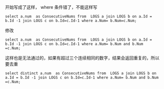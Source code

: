 开始写成了这样， where 条件错了，不能这样写
```
select a.num  as ConsecutiveNums from  LOGS a join LOGS b on a.Id = b.Id -1 join LOGS c on b.Id=c.Id-1 where a.Num= b.Num=c.Num;
```
修改
```
select a.num  as ConsecutiveNums from  LOGS a join LOGS b on a.Id = b.Id -1 join LOGS c on b.Id=c.Id-1 where a.Num= b.Num and b.Num =c.Num;
```
这样也是无法通过的，如果有超过三个连续相同的数字，结果会返回重复的，所以要去重
```
select distinct a.num  as ConsecutiveNums from  LOGS a join LOGS b on a.Id = b.Id -1 join LOGS c on b.Id=c.Id-1 where a.Num= b.Num and b.Num =c.Num;
```
